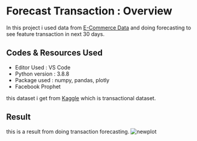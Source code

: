 # Forecast Transaction : Overview
In this project i used data from [E-Commerce Data](https://github.com/denidya/linear-regression/blob/main/Ecommerce%20Customers) and doing forecasting to see feature transaction in next 30 days.

## Codes & Resources Used
- Editor Used : VS Code
- Python version : 3.8.8
- Package used : numpy, pandas, plotly
- Facebook Prophet

this dataset i get from [Kaggle](https://www.kaggle.com/zusmani/pakistans-largest-ecommerce-dataset) which is transactional dataset.

## Result
this is a result from doing transaction forecasting.
![newplot](https://user-images.githubusercontent.com/41662335/147440020-a17ac7ae-efca-4b87-9320-98087fe01064.png)
